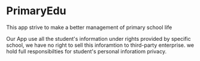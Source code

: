 # PrimaryEdu
This app strive to make a better management of primary school life

Our App use all the student's information under rights provided by specific school, we have no right to sell this inforamtion to third-party enterprise. we hold full responsibilties for student's personal inforatiom privacy.
